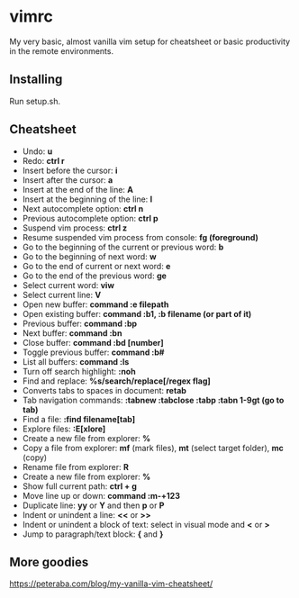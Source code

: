 # vimrc
My very basic, almost vanilla vim setup for cheatsheet or basic productivity in the remote environments.

## Installing
Run setup.sh.

## Cheatsheet
* Undo: __u__
* Redo: __ctrl r__
* Insert before the cursor: __i__
* Insert after the cursor: __a__
* Insert at the end of the line: __A__
* Insert at the beginning of the line: __I__
* Next autocomplete option: __ctrl n__
* Previous autocomplete option: __ctrl p__
* Suspend vim process: __ctrl z__
* Resume suspended vim process from console: __fg (foreground)__
* Go to the beginning of the current or previous word: __b__
* Go to the beginning of next word: __w__
* Go to the end of current or next word: __e__
* Go to the end of the previous word: __ge__
* Select current word: __viw__
* Select current line: __V__ 
* Open new buffer: __command :e filepath__
* Open existing buffer: __command :b1, :b filename (or part of it)__
* Previous buffer: __command :bp__
* Next buffer: __command :bn__
* Close buffer: __command :bd [number]__
* Toggle previous buffer: __command :b#__
* List all buffers: __command :ls__
* Turn off search highlight: __:noh__
* Find and replace: __%s/search/replace[/regex flag]__
* Converts tabs to spaces in document: __retab__
* Tab navigation commands: __:tabnew :tabclose :tabp :tabn 1-9gt (go to tab)__
* Find a file: __:find filename[tab]__
* Explore files: __:E[xlore]__
* Create a new file from explorer: __%__
* Copy a file from explorer: __mf__ (mark files), __mt__ (select target folder), __mc__ (copy)
* Rename file from explorer: __R__
* Create a new file from explorer: __%__
* Show full current path: __ctrl + g__
* Move line up or down: __command :m-+123__
* Duplicate line: __yy__ or __Y__ and then __p__ or __P__
* Indent or unindent a line: __<<__ or __>>__
* Indent or unindent a block of text: select in visual mode and __<__ or __>__
* Jump to paragraph/text block: __{__ and __}__

## More goodies
https://peteraba.com/blog/my-vanilla-vim-cheatsheet/

